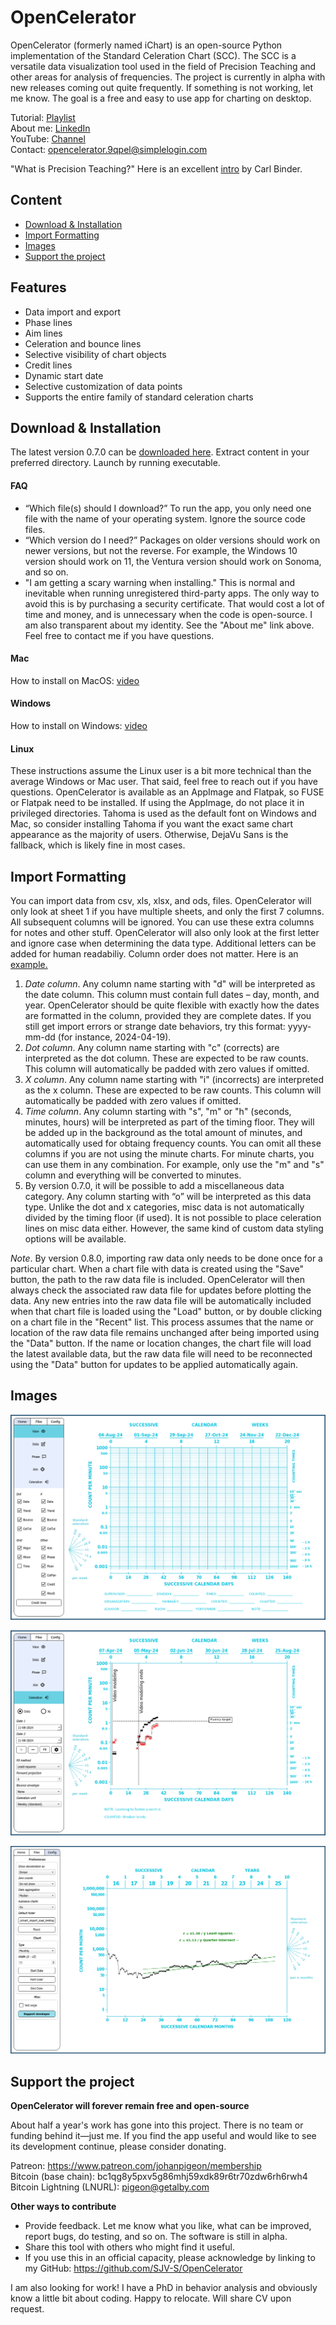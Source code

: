 # OpenCelerator

OpenCelerator (formerly named iChart) is an open-source Python implementation of the Standard Celeration Chart (SCC). The SCC is a versatile data visualization tool used in the field of Precision Teaching and other areas for analysis of frequencies. The project is currently in alpha with new releases coming out quite frequently. If something is not working, let me know. The goal is a free and easy to use app for charting on desktop.

Tutorial: [Playlist](https://www.youtube.com/playlist?list=PLAU5et__-B6HCHmlgyxgPPDJ2rHgZ1PY4)<br>
About me: [LinkedIn](https://www.linkedin.com/in/jsv01/)<br>
YouTube: [Channel](https://www.youtube.com/@sudorandom7619)<br>
Contact: opencelerator.9qpel@simplelogin.com

"What is Precision Teaching?" Here is an excellent [intro](https://www.youtube.com/watch?v=PjwWZP726Ko&list=PLuQRRtTr10Mm1QycJLUjowBFugi7lg0c7&index=5&t=0s) by Carl Binder.


## Content
- [Download & Installation](#download--installation)
- [Import Formatting](#import-formatting)
- [Images](#images)
- [Support the project](#Support-the-project)

## Features
- Data import and export
- Phase lines
- Aim lines
- Celeration and bounce lines
- Selective visibility of chart objects
- Credit lines
- Dynamic start date
- Selective customization of data points
- Supports the entire family of standard celeration charts


## Download & Installation

The latest version 0.7.0 can be [downloaded here](https://github.com/SJV-S/OpenCelerator/releases/tag/0.7.0). Extract content in your preferred directory. Launch by running executable.

#### FAQ
- “Which file(s) should I download?” To run the app, you only need one file with the name of your operating system. Ignore the source code files.
- “Which version do I need?” Packages on older versions should work on newer versions, but not the reverse. For example, the Windows 10 version should work on 11, the Ventura version should work on Sonoma, and so on.
- "I am getting a scary warning when installing." This is normal and inevitable when running unregistered third-party apps. The only way to avoid this is by purchasing a security certificate. That would cost a lot of time and money, and is unnecessary when the code is open-source. I am also transparent about my identity. See the "About me" link above. Feel free to contact me if you have questions.


#### Mac

How to install on MacOS: [video](https://youtu.be/5srnnDgY0Cw)


#### Windows

How to install on Windows: [video](https://youtu.be/u8ugPqEv8LM)

#### Linux

These instructions assume the Linux user is a bit more technical than the average Windows or Mac user. That said, feel free to reach out if you have questions. OpenCelerator is available as an AppImage and Flatpak, so FUSE or Flatpak need to be installed. If using the AppImage, do not place it in privileged directories. Tahoma is used as the default font on Windows and Mac, so consider installing Tahoma if you want the exact same chart appearance as the majority of users. Otherwise, DejaVu Sans is the fallback, which is likely fine in most cases.

## Import Formatting

You can import data from csv, xls, xlsx, and ods, files. OpenCelerator will only look at sheet 1 if you have multiple sheets, and only the first 7 columns. All subsequent columns will be ignored. You can use these extra columns for notes and other stuff. OpenCelerator will also only look at the first letter and ignore case when determining the data type. Additional letters can be added for human readabiliy. Column order does not matter. Here is an [example.](https://github.com/SJV-S/OpenCelerator/blob/main/example_data.csv)

1) *Date column*. Any column name starting with "d" will be interpreted as the date column. This column must contain full dates – day, month, and year. OpenCelerator should be quite flexible with exactly how the dates are formatted in the column, provided they are complete dates. If you still get import errors or strange date behaviors, try this format: yyyy-mm-dd (for instance, 2024-04-19).
2) *Dot column*. Any column name starting with "c" (corrects) are interpreted as the dot column. These are expected to be raw counts. This column will automatically be padded with zero values if omitted.
3) *X column*. Any column name starting with "i" (incorrects) are interpreted as the x column. These are expected to be raw counts. This column will automatically be padded with zero values if omitted.
4) *Time column*. Any column starting with "s", "m" or "h" (seconds, minutes, hours) will be interpreted as part of the timing floor. They will be added up in the background as the total amount of minutes, and automatically used for obtaing frequency counts. You can omit all these columns if you are not using the minute charts. For minute charts, you can use them in any combination. For example, only use the "m" and "s" column and everything will be converted to minutes.
5) By version 0.7.0, it will be possible to add a miscellaneous data category. Any column starting with “o” will be interpreted as this data type. Unlike the dot and x categories, misc data is not automatically divided by the timing floor (if used). It is not possible to place celeration lines on misc data either. However, the same kind of custom data styling options will be available.

_Note_. By version 0.8.0, importing raw data only needs to be done once for a particular chart. When a chart file with data is created using the "Save" button, the path to the raw data file is included. OpenCelerator will then always check the associated raw data file for updates before plotting the data. Any new entries into the raw data file will be automatically included when that chart file is loaded using the "Load" button, or by double clicking on a chart file in the "Recent" list. This process assumes that the name or location of the raw data file remains unchanged after being imported using the "Data" button. If the name or location changes, the chart file will load the latest available data, but the raw data file will need to be reconnected using the "Data" button for updates to be applied automatically again.

## Images

![Default Chart](/images/default_chart.png)

![Example Chart](images/example_chart.png)

![Example Chart2](images/example_chart2.png)

## Support the project

**OpenCelerator will forever remain free and open-source**

About half a year's work has gone into this project. There is no team or funding behind it—just me. If you find the app useful and would like to see its development continue, please consider donating.

Patreon: https://www.patreon.com/johanpigeon/membership<br>
Bitcoin (base chain): bc1qg8y5pxv5g86mhj59xdk89r6tr70zdw6rh6rwh4<br>
Bitcoin Lightning (LNURL): pigeon@getalby.com<br>

**Other ways to contribute**

- Provide feedback. Let me know what you like, what can be improved, report bugs, do testing, and so on. The software is still in alpha.
- Share this tool with others who might find it useful.
- If you use this in an official capacity, please acknowledge by linking to my GitHub: https://github.com/SJV-S/OpenCelerator

I am also looking for work! I have a PhD in behavior analysis and obviously know a little bit about coding. Happy to relocate. Will share CV upon request.<br>




